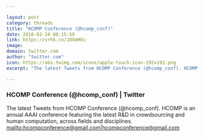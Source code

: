 ```yaml
---

layout: post
category: threads
title: "HCOMP Conference (@hcomp_conf)"
date: 2018-02-19 06:15:59
link: https://vrhk.co/2DXmMVu
image: 
domain: twitter.com
author: "twitter.com"
icon: https://abs.twimg.com/icons/apple-touch-icon-192x192.png
excerpt: "The latest Tweets from HCOMP Conference (@hcomp_conf). HCOMP is an annual AAAI conference featuring the latest R&amp;D in crowdsourcing and human computation, across fields and disciplines. <mailto:hcompconference@gmail.com|hcompconference@gmail.com>"

---
```


### HCOMP Conference (@hcomp_conf) | Twitter

The latest Tweets from HCOMP Conference (@hcomp_conf). HCOMP is an annual AAAI conference featuring the latest R&amp;D in crowdsourcing and human computation, across fields and disciplines. <mailto:hcompconference@gmail.com|hcompconference@gmail.com>